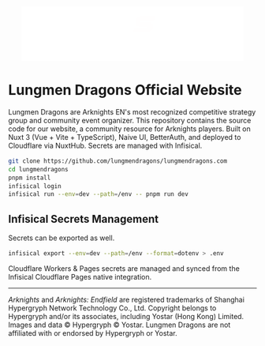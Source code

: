 <div align="center">

  <picture>
    <source media="(prefers-color-scheme: dark)" srcset="/public/svg/logo/LDAngledColoredText.svg">
    <source media="(prefers-color-scheme: light)" srcset="/public/svg/logo/LDAngledBlackText.svg">
    <img alt="Lungmen Dragons logo" src="/public/svg/logo/LDAngledColoredText.svg">
  </picture>

  <!-- [lungmendragons.com](https://www.lungmendragons.com)/ -->

</div>

# Lungmen Dragons Official Website

Lungmen Dragons are Arknights EN's most recognized competitive strategy group and community event organizer. This repository contains the source code for our website, a community resource for Arknights players. Built on Nuxt 3 (Vue + Vite + TypeScript), Naive UI, BetterAuth, and deployed to Cloudflare via NuxtHub. Secrets are managed with Infisical.

```sh
git clone https://github.com/lungmendragons/lungmendragons.com
cd lungmendragons
pnpm install
infisical login
infisical run --env=dev --path=/env -- pnpm run dev
```

## Infisical Secrets Management

Secrets can be exported as well.
```sh
infisical export --env=dev --path=/env --format=dotenv > .env
```

Cloudflare Workers & Pages secrets are managed and synced from the Infisical Cloudflare Pages native integration.

---

*Arknights* and *Arknights: Endfield* are registered trademarks of Shanghai Hypergryph Network Technology Co., Ltd. Copyright belongs to Hypergryph and/or its associates, including Yostar (Hong Kong) Limited. Images and data &copy; Hypergryph &copy; Yostar. Lungmen Dragons are not affiliated with or endorsed by Hypergryph or Yostar.
